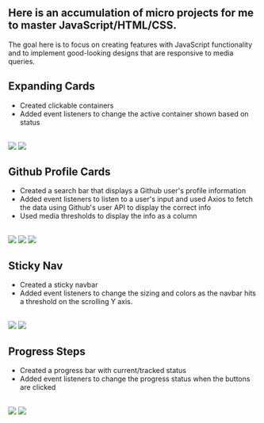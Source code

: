 ## Here is an accumulation of micro projects for me to master JavaScript/HTML/CSS. 
The goal here is to focus on creating features with JavaScript functionality and to implement good-looking designs that are responsive to media queries.

## Expanding Cards
- Created clickable containers
- Added event listeners to change the active container shown based on status
<br>
<img src="./assests/expanding-cards-1.png">
<img src="./assests/expanding-cards-2.png">

## Github Profile Cards
- Created a search bar that displays a Github user's profile information
- Added event listeners to listen to a user's input and used Axios to fetch the data using Github's user API to display the correct info
- Used media thresholds to display the info as a column
<br>
<img src="./assests/github-profile-1.png">
<img src="./assests/github-profile-2.png">
<img src="./assests/github-profile-3.png">

## Sticky Nav
- Created a sticky navbar
- Added event listeners to change the sizing and colors as the navbar hits a threshold on the scrolling Y axis.
<br>
<img src="./assests/sticky-navbar-1.png">
<img src="./assests/sticky-navbar-2.png">

## Progress Steps
- Created a progress bar with current/tracked status
- Added event listeners to change the progress status when the buttons are clicked
<br>
<img src="./assests/progress-steps-2.png">
<img src="./assests/progress-steps-1.png">
